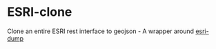 # ESRI-clone
Clone an entire ESRI rest interface to geojson - A wrapper around [esri-dump](https://github.com/openaddresses/esri-dump)
